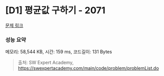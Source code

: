 # [D1] 평균값 구하기 - 2071 

[문제 링크](https://swexpertacademy.com/main/code/problem/problemDetail.do?contestProbId=AV5QRnJqA5cDFAUq) 

### 성능 요약

메모리: 58,544 KB, 시간: 159 ms, 코드길이: 131 Bytes



> 출처: SW Expert Academy, https://swexpertacademy.com/main/code/problem/problemList.do